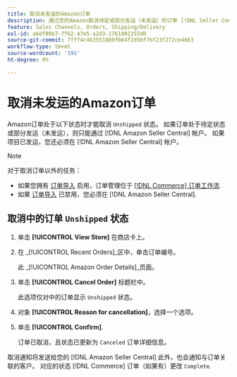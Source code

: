 ```yaml
---
title: 取消未发运的Amazon订单
description: 通过您的Amazon取消待定或部分发运（未发运）的订单 [!DNL Seller Central] 帐户。
feature: Sales Channels, Orders, Shipping/Delivery
exl-id: a6df09b7-7f62-47e5-a2d3-1761802255d0
source-git-commit: 7fff4c463551089fb64f2d5bf7bf23f272ce4663
workflow-type: tm+mt
source-wordcount: '191'
ht-degree: 0%

---
```


# 取消未发运的Amazon订单

Amazon订单处于以下状态时才能取消 `Unshipped` 状态。 如果订单处于待定状态或部分发运（未发运），则只能通过 [!DNL Amazon Seller Central] 帐户。 如果项目已发运，您还必须在 [!DNL Amazon Seller Central] 帐户。

>[!NOTE]
>
>对于取消订单以外的任务：
>
>- 如果您拥有 [订单导入](./order-settings.md) 启用，订单管理位于 [[!DNL Commerce] 订单工作流](https://experienceleague.adobe.com/docs/commerce-admin/stores-sales/order-management/orders/orders.html).
>- 如果 [订单导入](./order-settings.md) 已禁用，您必须在 [!DNL Amazon Seller Central].

## 取消中的订单 `Unshipped` 状态

1. 单击 **[!UICONTROL View Store]** 在商店卡上。

1. 在 _[!UICONTROL Recent Orders]_区中，单击订单编号。

   此 _[!UICONTROL Amazon Order Details]_页面。

1. 单击 **[!UICONTROL Cancel Order]** 标题栏中。

   此选项仅对中的订单显示 `Unshipped` 状态。

1. 对象 **[!UICONTROL Reason for cancellation]**，选择一个选项。

1. 单击 **[!UICONTROL Confirm]**.

   订单已取消，且状态已更新为 `Canceled` 订单详细信息。

取消通知将发送给您的 [!DNL Amazon Seller Central] 此外，也会通知与订单关联的客户。 对应的状态 [!DNL Commerce] 订单（如果有）更改 `Complete`.
